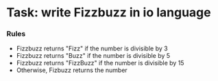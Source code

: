 # Task: write Fizzbuzz in io language

### Rules
* Fizzbuzz returns "Fizz" if the number is divisible by 3
* Fizzbuzz returns "Buzz" if the number is divisible by 5
* Fizzbuzz returns "FizzBuzz" if the number is divisible by 15
* Otherwise, Fizbuzz returns the number
